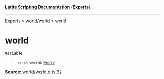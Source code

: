 [**Latite Scripting Documentation**](../../README.md) ([**Exports**](../../exports.md))

---

[Exports](../../exports.md) > [world/world](../index.md) > world

# world

**`Variable`**

> `const` **world**: [`World`](../interfaces/interface.World.md)

**Source:** [world/world.d.ts:32](https://github.com/LatiteScripting/latitescripting.github.io/blob/1720dc7/definitions/world/world.d.ts#L32)
